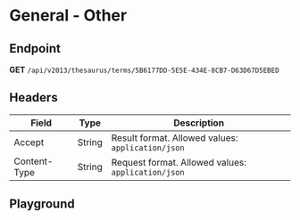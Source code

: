 <script setup>
import "../../../style.css"
import SwaggerUI from "../../../swagger/view/SwaggerUI.vue"
import swaggerJson from "../../../swagger/json/thesaurus.general.other.json";
</script>


# General - Other

## Endpoint

**GET** `/api/v2013/thesaurus/terms/5B6177DD-5E5E-434E-8CB7-D63D67D5EBED`

## Headers

| Field            | Type   | Description                    |
| ---------------- | ------ | ------------------------------ |
| Accept           | String | Result format. Allowed values: `application/json`  |
| Content-Type     | String | Request format. Allowed values: `application/json` |


## Playground

<SwaggerUI :swaggerJson="swaggerJson" />